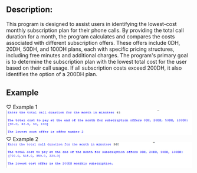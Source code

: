 ## Description:
This program is designed to assist users in identifying the lowest-cost monthly subscription plan for their phone calls. By providing the total call duration for a month, the program calculates and compares the costs associated with different subscription offers. These offers include 0DH, 20DH, 50DH, and 100DH plans, each with specific pricing structures, including free minutes and additional charges. The program's primary goal is to determine the subscription plan with the lowest total cost for the user based on their call usage. If all subscription costs exceed 200DH, it also identifies the option of a 200DH plan.
## Example
♡ Example 1  
<img src="example1.png">  
♡ Example 2  
<img src="example2.png">
